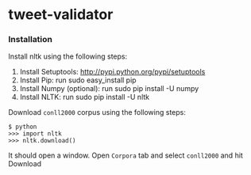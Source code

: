 # tweet-validator

### Installation
Install nltk using the following steps:

1. Install Setuptools: http://pypi.python.org/pypi/setuptools
2. Install Pip: run sudo easy_install pip
3. Install Numpy (optional): run sudo pip install -U numpy
4. Install NLTK: run sudo pip install -U nltk

Download `conll2000` corpus using the following steps:

    $ python
    >>> import nltk
    >>> nltk.download()

It should open a window. Open `Corpora` tab and select `conll2000` and hit Download

